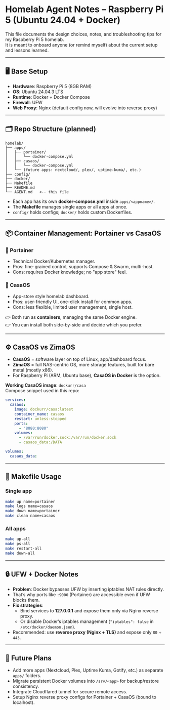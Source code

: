# Homelab Agent Notes – Raspberry Pi 5 (Ubuntu 24.04 + Docker)

This file documents the design choices, notes, and troubleshooting tips for my Raspberry Pi 5 homelab.  
It is meant to onboard anyone (or remind myself) about the current setup and lessons learned.

---

## 🖥️ Base Setup
- **Hardware**: Raspberry Pi 5 (8GB RAM)
- **OS**: Ubuntu 24.04.3 LTS
- **Runtime**: Docker + Docker Compose
- **Firewall**: UFW
- **Web Proxy**: Nginx (default config now, will evolve into reverse proxy)

---

## 🗂️ Repo Structure (planned)
```
homelab/
├── apps/
│   ├── portainer/
│   │   └── docker-compose.yml
│   ├── casaos/
│   │   └── docker-compose.yml
│   └── (future apps: nextcloud/, plex/, uptime-kuma/, etc.)
├── config/
├── docker/
├── Makefile
├── README.md
└── AGENT.md   <-- this file
```

- Each app has its own **docker-compose.yml** inside `apps/<appname>/`.
- The **Makefile** manages single apps or all apps at once.
- `config/` holds configs; `docker/` holds custom Dockerfiles.

---

## 📦 Container Management: Portainer vs CasaOS

### 🔹 Portainer
- Technical Docker/Kubernetes manager.
- Pros: fine-grained control, supports Compose & Swarm, multi-host.
- Cons: requires Docker knowledge; no "app store" feel.

### 🔹 CasaOS
- App-store style homelab dashboard.
- Pros: user-friendly UI, one-click install for common apps.
- Cons: less flexible, limited user management, single host.

👉 Both run as **containers**, managing the same Docker engine.  
👉 You can install both side-by-side and decide which you prefer.

---

## ⚙️ CasaOS vs ZimaOS

- **CasaOS** = software layer on top of Linux, app/dashboard focus.
- **ZimaOS** = full NAS-centric OS, more storage features, built for bare metal (mostly x86).
- For Raspberry Pi (ARM, Ubuntu base), **CasaOS in Docker** is the option.

**Working CasaOS image**: `dockurr/casa`  
Compose snippet used in this repo:
```yaml
services:
  casaos:
    image: dockurr/casa:latest
    container_name: casaos
    restart: unless-stopped
    ports:
      - "8080:8080"
    volumes:
      - /var/run/docker.sock:/var/run/docker.sock
      - casaos_data:/DATA

volumes:
  casaos_data:
```

---

## 🔑 Makefile Usage

### Single app
```bash
make up name=portainer
make logs name=casaos
make down name=portainer
make clean name=casaos
```

### All apps
```bash
make up-all
make ps-all
make restart-all
make down-all
```

---

## 🔒 UFW + Docker Notes

- **Problem**: Docker bypasses UFW by inserting iptables NAT rules directly.
- That’s why ports like `:9000` (Portainer) are accessible even if UFW blocks them.
- **Fix strategies**:
  - Bind services to **127.0.0.1** and expose them only via Nginx reverse proxy.
  - Or disable Docker’s iptables management (`"iptables": false` in `/etc/docker/daemon.json`).
- Recommended: use **reverse proxy (Nginx + TLS)** and expose only `80` + `443`.

---

## 📝 Future Plans

- Add more apps (Nextcloud, Plex, Uptime Kuma, Gotify, etc.) as separate `apps/` folders.
- Migrate persistent Docker volumes into `/srv/<app>` for backup/restore consistency.
- Integrate Cloudflared tunnel for secure remote access.
- Setup Nginx reverse proxy configs for Portainer + CasaOS (bound to localhost).
